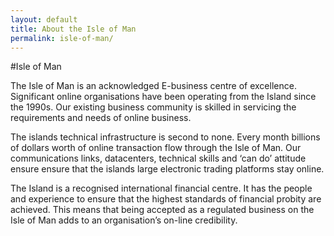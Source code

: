 ```yaml
---
layout: default
title: About the Isle of Man
permalink: isle-of-man/
---
```


#Isle of Man

The Isle of Man is an acknowledged E-business centre of excellence. Significant online organisations have been operating from the Island since the 1990s. Our existing business community is skilled in servicing the requirements and needs of online business.

The islands technical infrastructure is second to none. Every month billions of dollars worth of online transaction flow through the Isle of Man. Our communications links, datacenters, technical skills and ‘can do’ attitude ensure ensure that the islands large electronic trading platforms stay online.

The Island is a recognised international financial centre. It has the people and experience to ensure that the highest standards of financial probity are achieved.  This means that being accepted as a  regulated business on the Isle of Man adds to  an organisation’s on-line credibility.